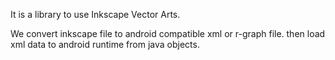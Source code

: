 It is a library to use Inkscape Vector Arts.

We convert inkscape file to android compatible xml or r-graph file.
then load xml data to android runtime from java objects.
